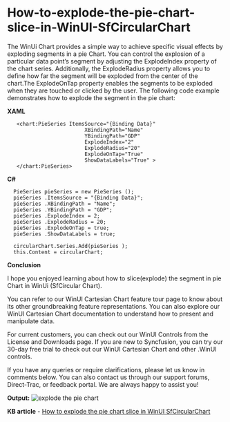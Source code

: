 # How-to-explode-the-pie-chart-slice-in-WinUI-SfCircularChart
The WinUi Chart provides a simple way to achieve specific visual effects by exploding segments in a pie Chart. You can control the explosion of a particular data point’s segment by adjusting the ExplodeIndex property of the chart series. Additionally, the ExplodeRadius property allows you to define how far the segment will be exploded from the center of the chart.The ExplodeOnTap property enables the segments to be exploded when they are touched or clicked by the user. The following code example demonstrates how to explode the segment in the pie chart:

**XAML**

       <chart:PieSeries ItemsSource="{Binding Data}"
                             XBindingPath="Name"
                             YBindingPath="GDP"
                             ExplodeIndex="2"
                             ExplodeRadius="20"
                             ExplodeOnTap="True"
                             ShowDataLabels="True" >
       </chart:PieSeries>
 
**C#**

      PieSeries pieSeries = new PieSeries ();
      pieSeries .ItemsSource = "{Binding Data}";
      pieSeries .XBindingPath = "Name";
      pieSeries .YBindingPath = "GDP";
      pieSeries .ExplodeIndex = 2;
      pieSeries .ExplodeRadius = 20;
      pieSeries .ExplodeOnTap = true;
      pieSeries .ShowDataLabels = true;
     
      circularChart.Series.Add(pieSeries );
      this.Content = circularChart;


**Conclusion**

I hope you enjoyed learning about how to slice(explode) the segment in pie Chart in WinUi (SfCircular Chart).

You can refer to our WinUI Cartesian Chart feature tour page to know about its other groundbreaking feature representations. You can also explore our WinUI Cartesian Chart documentation to understand how to present and manipulate data.

For current customers, you can check out our WinUI Controls from the License and Downloads page. If you are new to Syncfusion, you can try our 30-day free trial to check out our WinUI Cartesian Chart and other .WinUI controls.

If you have any queries or require clarifications, please let us know in comments below. You can also contact us through our support forums, Direct-Trac, or feedback portal. We are always happy to assist you!

**Output:**
![explode the pie chart](https://github.com/user-attachments/assets/a7696235-9817-4d0b-a0ea-0eac3ba25b4d)

**KB article** - [How to explode the pie chart slice in WinUI SfCircularChart](https://support.syncfusion.com/kb/article/12987/how-to-explode-the-pie-chart-slice-in-winui-chart-sfcircularchart)
